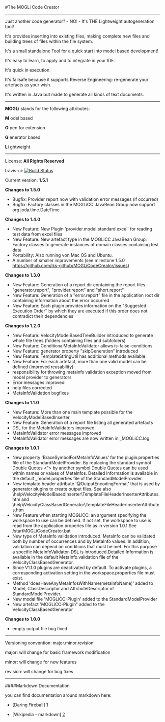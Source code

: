 ﻿#The MOGLi Code Creator   

* * *

Just another code generator? - NO! - It's THE Lightweight autogeneration tool! 

It's provides inserting into existing files, making complete new files and building trees of files within the file system.

It's a small standalone Tool for a quick start into model based development!

It's easy to learn, to apply and to integrate in your IDE.

It's quick in execution.

It's failsafe because it supports Reverse Engineering: re-generate your artefacts as your wish.

It's written in Java but made to generate all kinds of text documents.

* * *

**MOGLi** stands for the following attributes: 

**M**  odel based

**O**  pen for extension

**G**  enerator based

**Li**  ghtweight  


* * *

License: **All Rights Reserved**

travis-ci: [![Build Status](https://travis-ci.org/iks-github/MOGLiCodeCreator.png?branch=master)](https://travis-ci.org/iks-github/MOGLiCodeCreator)

Current version: **1.5.1**

**Changes to 1.5.0**
- Bugfix: Provider report now with validation error messages (if occurred)
- Bugfix: Factory classes in the MOGLiCC JavaBean Group now support org.joda.time.DateTime

**Changes to 1.4.0**
- New Feature: New Plugin 'provider.model.standard.excel' for reading test data from excel files
- New Feature: New artefact type in the MOGLiCC JavaBean Group: Factory classes to generate instances of domain classes containing test data
- Portability: Also running von Mac OS and Ubuntu.
- A number of smaller improvements (see milestone 1.5.0 https://github.com/iks-github/MOGLiCodeCreator/issues)

**Changes to 1.3.0**
- New Feature: Generation of a report dir containing the report files "generator.report", "provider.report" and "short.report"
- New Feature: Generation of a "error.report" file in the application root dir containing information about the error occurred
- New Feature: Each plugin provides information on the "Suggested Execution Order" by which they are executed if this order does not contradict their dependencies

**Changes to 1.2.0**
- New Feature: VelocityModelBasedTreeBuilder introduced to generate whole file trees (folders containing files and subfolders)
- New Feature: ConditionalMetaInfoValidator allows is-false-conditions
- New Feature: generator property "skipGeneration" introduced
- New Feature: TemplateStringUtil has additional methods available
- New Feature: For each artefact, more than one valid model can be defined (improved reusability)
- responsibility for throwing metainfo validation exception moved from model provider to generators
- Error messages improved
- help files corrected
- MetaInfoValidation bugfixes

**Changes to 1.1.0**
- New Feature: More than one main template possible for the VelocityModelBasedInserter
- New Feature: Generation of a report file listing all generated artefacts
- DSL for the MetaInfoValidators improved
- MetaInfoValidator error messages improved
- MetaInfoValidator error messages are now written in _MOGLiCC.log


**Changes to 1.0.1**
- New property 'BraceSymbolForMetaInfoValues' for the plugin.properties file of the StandardModelProvider. By replacing the standard symbol Double Quotes <"> by another symbol Double Quotes can be used within names or values of MetaInfos. Detailed Information is available in the default _model.properties file of the StandardModelProvider.
- New template header attribute '@OutputEncodingFormat' that is used by generator plugins to create output files. See also <root dir>\help\VelocityModelBasedInserter\TemplateFileHeaderInserterAttributes.htm and <root dir>\help\VelocityClassBasedGenerator\TemplateFileHeaderInserterAttributes.htm
- New Feature when starting MOGLiCC: an argument specifying the workspace to use can be defined. If not set, the workspace to use is read from the application properies file as in version 1.0.1.See <rootDir>/startMOGLiCodeCreator.bat
- New type of MetaInfo validation introduced: MetaInfo can be validated both by number of occurrences and by MetaInfo values. In addition, validation can depend on conditions that must be met. For this purpose a specific MetaInfoValidator-DSL is introduced.Detailed Information is available in the default MetaInfo.validation file of the VelocityClassBasedGenerator.
- Since V1.1.0 plugins are deactivated by default. To activate plugins, a corresponding activation setting in the workspace.properties file must exist.
- Method 'doesHaveAnyMetaInfosWithName(metaInfoName)' added to Model, ClassDescriptor and AttributeDescriptor of StandardModelProvider.
- New model file 'MOGLiCC-Plugin' added to the StandardModelProvider
- New artefact 'MOGLiCC-Plugin" added to the VelocityClassBasedGenerator 

**Changes to 1.0.0**
- empty output file bug fixed

* * *


Versioning convention: major.minor.revision

major:    will change for basic framework modification

minor:    will change for new features

revision: will change for bug fixes


* * *


####Markdown Documentation

you can find documentation around markdown here:
- [Daring Fireball] [1]
- [Wikipedia - markdown] [2]

  [1]: http://daringfireball.net/projects/markdown/syntax
  [2]: http://en.wikipedia.org/wiki/Markdown
